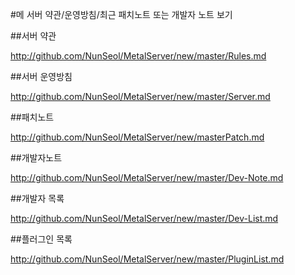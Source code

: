 #메 서버 약관/운영방침/최근 패치노트 또는 개발자 노트 보기

##서버 약관

http://github.com/NunSeol/MetalServer/new/master/Rules.md

##서버 운영방침

http://github.com/NunSeol/MetalServer/new/master/Server.md

##패치노트

http://github.com/NunSeol/MetalServer/new/masterPatch.md

##개발자노트

http://github.com/NunSeol/MetalServer/new/master/Dev-Note.md

##개발자 목록

http://github.com/NunSeol/MetalServer/new/master/Dev-List.md

##플러그인 목록

http://github.com/NunSeol/MetalServer/new/master/PluginList.md
